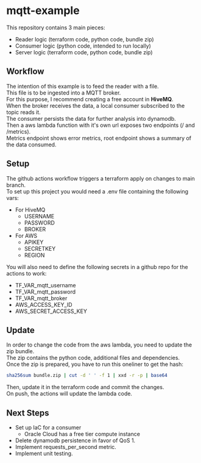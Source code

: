 # mqtt-example
This repository contains 3 main pieces:
- Reader logic (terraform code, python code, bundle zip)
- Consumer logic (python code, intended to run locally)
- Server logic (terraform code, python code, bundle zip)

## Workflow

The intention of this example is to feed the reader with a file. \
This file is to be ingested into a MQTT broker. \
For this purpose, I recommend creating a free account in **HiveMQ**. \
When the broker receives the data, a local consumer subscribed to the topic reads it. \
The consumer persists the data for further analysis into dynamodb. \
Then a aws lambda function with it's own url exposes two endpoints (/ and /metrics). \
Metrics endpoint shows error metrics, root endpoint shows a summary of the data consumed.

## Setup

The github actions workflow triggers a terraform apply on changes to main branch. \
To set up this project you would need a .env file containing the following vars:
- For HiveMQ
  - USERNAME
  - PASSWORD
  - BROKER
- For AWS
  - APIKEY
  - SECRETKEY
  - REGION

You will also need to define the following secrets in a github repo for the actions to work:
- TF_VAR_mqtt_username
- TF_VAR_mqtt_password
- TF_VAR_mqtt_broker
- AWS_ACCESS_KEY_ID
- AWS_SECRET_ACCESS_KEY

## Update

In order to change the code from the aws lambda, you need to update the zip bundle. \
The zip contains the python code, additional files and dependencies. \
Once the zip is prepared, you have to run this oneliner to get the hash:

```bash
sha256sum bundle.zip | cut -d ' ' -f 1 | xxd -r -p | base64
```

Then, update it in the terraform code and commit the changes. \
On push, the actions will update the lambda code.

## Next Steps

- Set up IaC for a consumer
  - Oracle Cloud has a free tier compute instance
- Delete dynamodb persistence in favor of QoS 1.
- Implement requests_per_second metric.
- Implement unit testing.